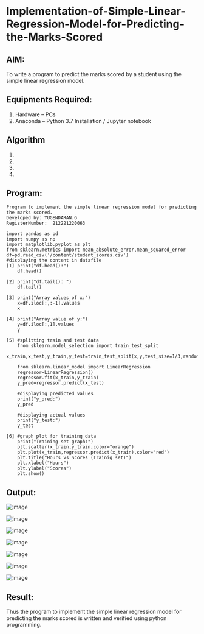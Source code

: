 # Implementation-of-Simple-Linear-Regression-Model-for-Predicting-the-Marks-Scored

## AIM:
To write a program to predict the marks scored by a student using the simple linear regression model.

## Equipments Required:
1. Hardware – PCs
2. Anaconda – Python 3.7 Installation / Jupyter notebook

## Algorithm
1. 
2. 
3. 
4. 

## Program:
```
Program to implement the simple linear regression model for predicting the marks scored.
Developed by: YUGENDARAN.G
RegisterNumber:  212221220063

import pandas as pd
import numpy as np
import matplotlib.pyplot as plt
from sklearn.metrics import mean_absolute_error,mean_squared_error
df=pd.read_csv('/content/student_scores.csv')
#displaying the content in datafile
[1] print("df.head():")
    df.head()

[2] print("df.tail(): ")
    df.tail()
  
[3] print("Array values of x:")
    x=df.iloc[:,:-1].values
    x
    
[4] print("Array value of y:")
    y=df.iloc[:,1].values
    y
    
[5] #splitting train and test data
    from sklearn.model_selection import train_test_split
    x_train,x_test,y_train,y_test=train_test_split(x,y,test_size=1/3,random_state=0)
    
    from sklearn.linear_model import LinearRegression
    regressor=LinearRegression()
    regressor.fit(x_train,y_train)
    y_pred=regressor.predict(x_test)
    
    #displaying predicted values
    print("y_pred:")
    y_pred
     
    #displaying actual values
    print("y_test:")
    y_test
 
[6] #graph plot for training data
    print("Training set graph:")
    plt.scatter(x_train,y_train,color="orange")
    plt.plot(x_train,regressor.predict(x_train),color="red")
    plt.title("Hours vs Scores (Trainig set)")
    plt.xlabel("Hours")
    plt.ylabel("Scores")
    plt.show()
```
## Output:
![image](https://user-images.githubusercontent.com/128135616/229407897-6118d22a-60ea-46f8-9122-3eb02f3fcd21.png)

![image](https://user-images.githubusercontent.com/128135616/229409013-8619da20-1224-4018-b95b-0d74e22e950f.png)

![image](https://user-images.githubusercontent.com/128135616/229409927-c29886cf-7bc0-4fa2-9d62-3e0bf51b3b97.png)

![image](https://user-images.githubusercontent.com/128135616/229430829-372414ea-f6cb-438b-8762-92dd0ecc0cba.png)

![image](https://user-images.githubusercontent.com/128135616/229710141-fd0eb77d-729b-4a39-872b-c494430633f5.png)

![image](https://user-images.githubusercontent.com/128135616/229710494-ee71d890-689b-421e-8fec-89ee2d6424c8.png)

![image](https://user-images.githubusercontent.com/128135616/229712357-c3b55207-2501-4cc8-bb8d-3f1c426f28a1.png)















## Result:
Thus the program to implement the simple linear regression model for predicting the marks scored is written and verified using python programming.
